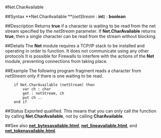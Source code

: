 
#Net.CharAvailable

##Syntax
**Net.CharAvailable **(*netStream* : **int**) : **boolean**



##Description
Returns **true** if a character is waiting to be read from the net stream specified by the *netStream* parameter. If **Net.CharAvailable** returns **true**, then a single character can be read from the stream without blocking.



##Details
The **Net** module requires a TCP/IP stack to be installed and operating in order to function. It does not communicate using any other protocols
It is possible for Firewalls to interfere with the actions of the **Net** module, preventing connections from taking place.



##Example
The following program fragment reads a character from *netStream* only if there is one waiting to be read.


        if Net.CharAvailable (netStream) then
            var ch : char
            get : netStream, ch
            put ch ..
        end if
##Status
Exported qualified.
This means that you can only call the function by calling **Net.CharAvailable**, not by calling **CharAvailable**.



##See also
**[net_bytesavailable.html](Net.BytesAvailable)**, **[net_lineavailable.html](Net.LineAvailable)**, and **[net_tokenavailable.html](Net.TokenAvailable)**.


